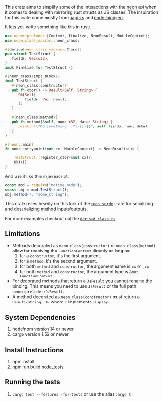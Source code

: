 This crate aims to simplify some of the interactions with the [neon](https://github.com/neon-bindings/neon) api when it comes to
dealing with mirroring rust structs as JS classes. The inspiration for this crate come mostly from
[napi-rs](https://github.com/napi-rs/napi-rs) and [node-bindgen](https://github.com/infinyon/node-bindgen).

It lets you write something like this in rust:

```rust
use neon::prelude::{Context, Finalize, NeonResult, ModuleContext};
use neon_class_macros::neon_class;

#[derive(neon_class_macros::Class)]
pub struct TestStruct {
   fields: Vec<u32>,
}
impl Finalize for TestStruct {}

#[neon_class(impl_block)]
impl TestStruct {
   #[neon_class(constructor)]
   pub fn ctor() -> Result<Self, String> {
      Ok(Self{
         fields: Vec::new(),
      })
   }

   #[neon_class(method)]
   pub fn method(&self, num: u32, data: String) {
      println!("Do something {:?}-{}-{}", self.fields, num, data)
   }
}

#[neon::main]
fn node_entrypoint(mut cx: ModuleContext) -> NeonResult<()> {

    TestStruct::register_ctor(&mut cx)?;
    Ok(())
}
```

And use it like this in javascript:

```javascript
const mod = require("native.node");
const obj = mod.TestStruct();
obj.method(7, "some_string");
```

This crate relies heavily on this fork of the [`neon_serde`](https://github.com/NZXTCorp/neon-serde) crate for
serializing and deserializing method inputs/outputs.

For more examples checkout out the [`derived_class.rs`](./node_tests/src/derived_class.rs)

## Limitations

- Methods decorated as `neon_class(constructor)` or `neon_class(method)` allow for receiving the `FunctionContext` directly as long as:
  1. for a `constructor`, it's the first argument.
  2. for a `method`, it's the second argument.
  3. for both `method` and `constructor`, the argument name is `cx` or `_cx`
  4. for both `method` and `constructor`, the argument type is `&mut FunctionContext`
- For decorated methods that return a `JsResult` you cannot rename the binding. This means
  you need to use `JsResult` or the full path `neon::prelude::JsResult`.
- A method decorated as `neon_class(constructor)` must return a `Result<String, T>` where `T` implements `Display`.

## System Dependencies

1. node/npm version 14 or newer
2. cargo version 1.56 or newer

## Install Instructions

1. npm install
2. npm run build:node_tests

## Running the tests

1. `cargo test --features -for-tests` or use the alias `cargo t`
